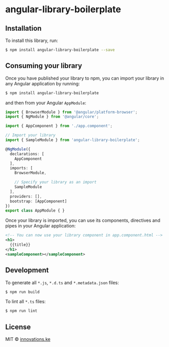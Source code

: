 # angular-library-boilerplate

## Installation

To install this library, run:

```bash
$ npm install angular-library-boilerplate --save
```

## Consuming your library

Once you have published your library to npm, you can import your library in any Angular application by running:

```bash
$ npm install angular-library-boilerplate
```

and then from your Angular `AppModule`:

```typescript
import { BrowserModule } from '@angular/platform-browser';
import { NgModule } from '@angular/core';

import { AppComponent } from './app.component';

// Import your library
import { SampleModule } from 'angular-library-boilerplate';

@NgModule({
  declarations: [
    AppComponent
  ],
  imports: [
    BrowserModule,

    // Specify your library as an import
    SampleModule
  ],
  providers: [],
  bootstrap: [AppComponent]
})
export class AppModule { }
```

Once your library is imported, you can use its components, directives and pipes in your Angular application:

```xml
<!-- You can now use your library component in app.component.html -->
<h1>
  {{title}}
</h1>
<sampleComponent></sampleComponent>
```

## Development

To generate all `*.js`, `*.d.ts` and `*.metadata.json` files:

```bash
$ npm run build
```

To lint all `*.ts` files:

```bash
$ npm run lint
```

## License

MIT © [innovations.ke](mailto:innovations.ke@gmail.com)
